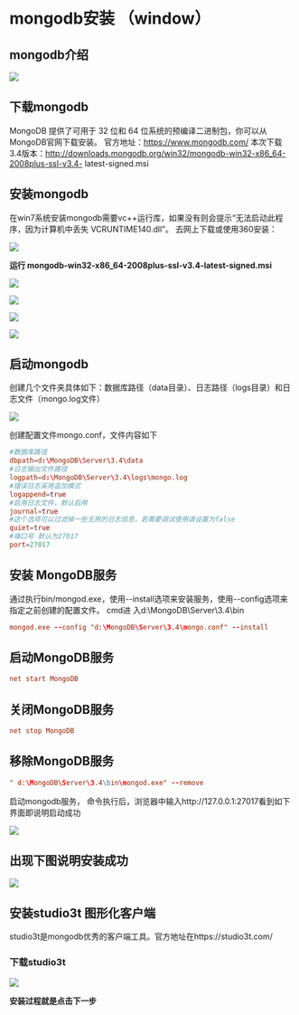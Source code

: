 # mongodb安装 （window）

## mongodb介绍 

![](img/03.png)



## 下载mongodb 

MongoDB 提供了可用于 32 位和 64 位系统的预编译二进制包，你可以从MongoDB官网下载安装。
官方地址：https://www.mongodb.com/
本次下载3.4版本：http://downloads.mongodb.org/win32/mongodb-win32-x86_64-2008plus-ssl-v3.4-
latest-signed.msi 



## 安装mongodb 

在win7系统安装mongodb需要vc++运行库，如果没有则会提示“无法启动此程序，因为计算机中丢失
VCRUNTIME140.dll”。
去网上下载或使用360安装： 

![](img/04.png)



**运行 mongodb-win32-x86_64-2008plus-ssl-v3.4-latest-signed.msi** 

![](img/05.png)



![](img/06.png)



![](img/07.png)



![](img/08.png)



## 启动mongodb 

创建几个文件夹具体如下：数据库路径（data目录）、日志路径（logs目录）和日志文件（mongo.log文件） 

![](img/09.png)



创建配置文件mongo.conf，文件内容如下 

```conf
#数据库路径
dbpath=d:\MongoDB\Server\3.4\data
#日志输出文件路径
logpath=d:\MongoDB\Server\3.4\logs\mongo.log
#错误日志采用追加模式
logappend=true
#启用日志文件，默认启用
journal=true
#这个选项可以过滤掉一些无用的日志信息，若需要调试使用请设置为false
quiet=true
#端口号 默认为27017
port=27017
```

## 安装 MongoDB服务 

通过执行bin/mongod.exe，使用--install选项来安装服务，使用--config选项来指定之前创建的配置文件。 cmd进
入d:\MongoDB\Server\3.4\bin 

```conf
mongod.exe ‐‐config "d:\MongoDB\Server\3.4\mongo.conf" ‐‐install
```

## 启动MongoDB服务 

```conf
net start MongoDB
```

## 关闭MongoDB服务 

```conf
net stop MongoDB
```

## 移除MongoDB服务 

```conf
" d:\MongoDB\Server\3.4\bin\mongod.exe" ‐‐remove
```

启动mongodb服务，
命令执行后，浏览器中输入http://127.0.0.1:27017看到如下界面即说明启动成功 

![](img/10.png)



## 出现下图说明安装成功 

![](img/11.png)



## 安装studio3t 图形化客户端

studio3t是mongodb优秀的客户端工具。官方地址在https://studio3t.com/ 

### 下载studio3t 

![](img/12.png)



**安装过程就是点击下一步**

